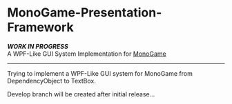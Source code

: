# MonoGame-Presentation-Framework
***WORK IN PROGRESS***<br/>
A WPF-Like GUI System Implementation for [MonoGame](http://www.monogame.net/)

***

Trying to implement a WPF-Like GUI system for MonoGame from DependencyObject to TextBox.

Develop branch will be created after initial release...
